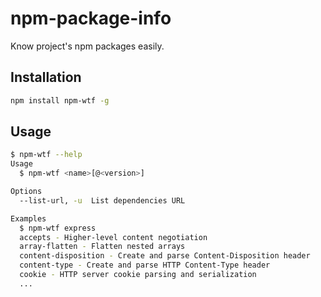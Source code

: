 # npm-package-info

Know project's npm packages easily.

## Installation

```bash
npm install npm-wtf -g
```

## Usage

```bash
$ npm-wtf --help
Usage
  $ npm-wtf <name>[@<version>]

Options
  --list-url, -u  List dependencies URL

Examples
  $ npm-wtf express
  accepts - Higher-level content negotiation
  array-flatten - Flatten nested arrays
  content-disposition - Create and parse Content-Disposition header
  content-type - Create and parse HTTP Content-Type header
  cookie - HTTP server cookie parsing and serialization
  ...
```
